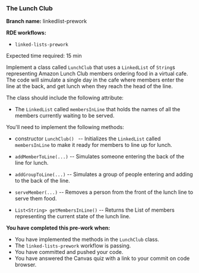 ### The Lunch Club

**Branch name:** linkedlist-prework

**RDE workflows:**
* `linked-lists-prework`

Expected time required: 15 min

Implement a class called `LunchClub` that uses a `LinkedList` of `String`s representing Amazon Lunch Club members
ordering food in a virtual cafe. The code will simulate a single day in the cafe where members enter the line
at the back, and get lunch when they reach the head of the line.

The class should include the following attribute:

-  The `LinkedList` called `membersInLine` that holds the names of all the members currently waiting to be served.

You'll need to implement the following methods:

-  constructor `LunchClub() ` -- Initializes the `LinkedList` called `membersInLine` to make it ready for members
   to line up for lunch.

-  `addMemberToLine(...)` -- Simulates someone entering the back of the line for lunch.

-  `addGroupToLine(...)` -- Simulates a group of people entering and adding to the back of the line.

-  `serveMember(...)` -- Removes a person from the front of the lunch line to serve them food.

-  `List<String> getMembersInLine()` -- Returns the List of members representing the current state of the lunch line.

**You have completed this pre-work when:**

* You have implemented the methods in the `LunchClub` class.
* The `linked-lists-prework` workflow is passing.
* You have committed and pushed your code.
* You have answered the Canvas quiz with a link to your commit on code browser.
